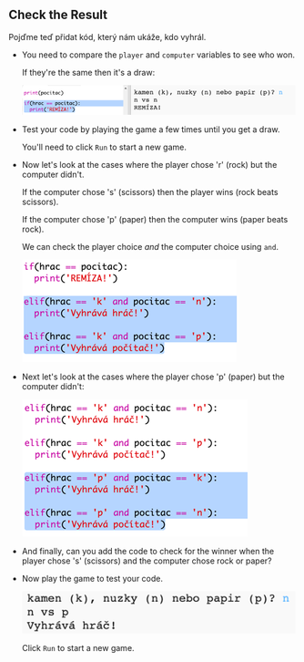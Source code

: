 ## Check the Result

Pojďme teď přidat kód, který nám ukáže, kdo vyhrál.

+ You need to compare the `player` and `computer` variables to see who won.
    
    If they're the same then it's a draw:
    
    ![screenshot](images/rps-draw.png)

+ Test your code by playing the game a few times until you get a draw.
    
    You'll need to click `Run` to start a new game.

+ Now let's look at the cases where the player chose 'r' (rock) but the computer didn't.
    
    If the computer chose 's' (scissors) then the player wins (rock beats scissors).
    
    If the computer chose 'p' (paper) then the computer wins (paper beats rock).
    
    We can check the player choice *and* the computer choice using `and`.
    
    ![screenshot](images/rps-player-rock.png)

+ Next let's look at the cases where the player chose 'p' (paper) but the computer didn't:
    
    ![screenshot](images/rps-player-paper.png)

+ And finally, can you add the code to check for the winner when the player chose 's' (scissors) and the computer chose rock or paper?

+ Now play the game to test your code.
    
    ![screenshot](images/rps-play.png)
    
    Click `Run` to start a new game.